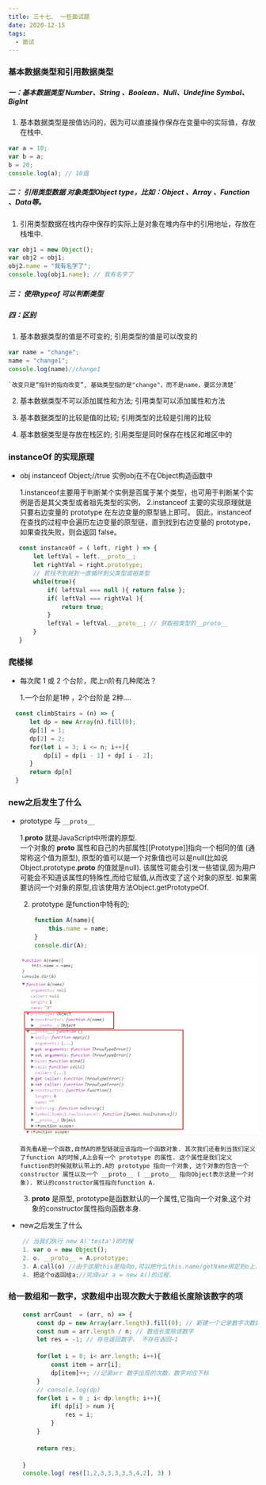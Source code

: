 ```yaml
---
title: 三十七、 一些面试题
date: 2020-12-15
tags:
  - 面试
---
```


### 基本数据类型和引用数据类型

 ##### 一：基本数据类型 Number、String 、Boolean、Null、Undefine Symbol、BigInt
1. 基本数据类型是按值访问的，因为可以直接操作保存在变量中的实际值，存放在栈中.
```javascript  
var a = 10;
var b = a;
b = 20;
console.log(a); // 10值
```
##### 二： 引用类型数据 对象类型Object type，比如：Object 、Array 、Function 、Data等。
 1. 引用类型数据在栈内存中保存的实际上是对象在堆内存中的引用地址，存放在栈堆中.
 ```javascript  
var obj1 = new Object();
var obj2 = obj1;
obj2.name = "我有名字了";
console.log(obj1.name); // 我有名字了
```
##### 三： 使用typeof 可以判断类型

##### 四：区别
1. 基本数据类型的值是不可变的; 引用类型的值是可以改变的
```javascript
var name = "change";
name = "change1";
console.log(name)//change1
```
    `改变只是“指针的指向改变”, 基础类型指的是"change"，而不是name，要区分清楚`

2. 基本数据类型不可以添加属性和方法; 引用类型可以添加属性和方法

3. 基本数据类型的比较是值的比较; 引用类型的比较是引用的比较

4. 基本数据类型是存放在栈区的; 引用类型是同时保存在栈区和堆区中的

### instanceOf 的实现原理

- obj instanceof Object;//true 实例obj在不在Object构造函数中


    1.instanceof主要用于判断某个实例是否属于某个类型，也可用于判断某个实例是否是其父类型或者祖先类型的实例，
    2.instanceof 主要的实现原理就是只要右边变量的 prototype 在左边变量的原型链上即可。
    因此，instanceof 在查找的过程中会遍历左边变量的原型链，直到找到右边变量的 prototype，如果查找失败，则会返回 false。

 ```javascript
    const instanceOf = ( left, right ) => {
        let leftVal = left.__proto__;
        let rightVal = right.prototype;
        // 若找不到就到一直循环到父类型或祖类型
        while(true){
            if( leftVal === null ){ return false };
            if( leftVal === rightVal ){
                return true;
            }
            leftVal = leftVal.__proto__; // 获取祖类型的__proto__
        }
    }

 ```


 ### 爬楼梯
 - 每次爬 1 或 2 个台阶，爬上n阶有几种爬法？


    1.一个台阶是1种 ，2个台阶是 2种....

  ```javascript
    const climbStairs = (n) => {
        let dp = new Array(n).fill(0);
        dp[1] = 1; 
        dp[2] = 2; 
        for(let i = 3; i <= n; i++){
            dp[i] = dp[i - 1] + dp[ i - 2];
        }
        return dp[n]
    }

  ```


### new之后发生了什么

- prototype 与 `__proto__`

  1.__proto__ 就是JavaScript中所谓的原型.  
  一个对象的 __proto__ 属性和自己的内部属性[[Prototype]]指向一个相同的值 (通常称这个值为原型),
    原型的值可以是一个对象值也可以是null(比如说Object.prototype.__proto__ 的值就是null).
    该属性可能会引发一些错误,因为用户可能会不知道该属性的特殊性,而给它赋值,从而改变了这个对象的原型. 
    如果需要访问一个对象的原型,应该使用方法Object.getPrototypeOf.


  2. prototype 是function中特有的;
    ```javascript
        function A(name){
            this.name = name;
        }
        console.dir(A);
    ```
    ![](/images/BZ7ZzaR.png)

    `首先看A是一个函数,自然A的原型链就应该指向一个函数对象.
    其次我们还看到当我们定义了function A的时候,A上会有一个 prototype 的属性.
    这个属性是我们定义function的时候就默认带上的.A的 prototype 指向一个对象,
    这个对象的包含一个 constructor 属性以及一个 __proto__ ( __proto__ 指向Object表示这是一个对象).
    默认的constructor属性指向function A.`

  3. __proto__ 是原型,
    prototype是函数默认的一个属性,它指向一个对象,这个对象的constructor属性指向函数本身.



- new之后发生了什么

```javascript
    // 当我们执行 new A('testa')的时候
    1. var o = new Object();
    2. o. __proto__ = A.prototype;
    3. A.call(o) //由于这里this是指向o,可以把什么this.name/getName绑定到o上.
    4. 把这个o返回给a;//完成var a = new A()的过程.
```


### 给一数组和一数字，求数组中出现次数大于数组长度除该数字的项

```javascript
    const arrCount  = (arr, n) => {
        const dp = new Array(arr.length).fill(0); // 新建一个记录数字次数的数组
        const num = arr.length / n; // 数组长度除该数字
        let res = -1; // 存在返回数字， 不存在返回-1
        
        for(let i = 0; i< arr.length; i++){
            const item = arr[i];
            dp[item]++; //记录arr 数字出现的次数，数字对应下标
        }
        // console.log(dp)
        for(let i = 0 ; i< dp.length; i++){
            if( dp[i] > num ){
                res = i;
            }
        }

        return res;

    }
    console.log( res([1,2,3,3,3,3,5,4,2], 3) )

```